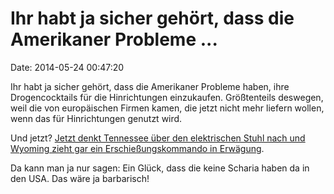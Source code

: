 Ihr habt ja sicher gehört, dass die Amerikaner Probleme \...
============================================================

Date: 2014-05-24 00:47:20

Ihr habt ja sicher gehört, dass die Amerikaner Probleme haben, ihre
Drogencocktails für die Hinrichtungen einzukaufen. Größtenteils
deswegen, weil die von europäischen Firmen kamen, die jetzt nicht mehr
liefern wollen, wenn das für Hinrichtungen genutzt wird.

Und jetzt? [Jetzt denkt Tennessee über den elektrischen Stuhl nach und
Wyoming zieht gar ein Erschießungskommando in
Erwägung](http://www.theguardian.com/world/2014/may/22/wyoming-drafts-bill-reintroduce-firing-squads-execution).

Da kann man ja nur sagen: Ein Glück, dass die keine Scharia haben da in
den USA. Das wäre ja barbarisch!
